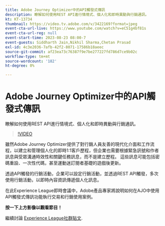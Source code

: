 ```yaml
---
title: Adobe Journey Optimizer中的API觸發式傳訊
description: 瞭解如何使用REST API進行情境式、個人化和即時異動與行銷通訊。
kt: KT-13734
thumbnail: https://video.tv.adobe.com/v/3422169?format=jpeg
event-cta-url-live: https://www.youtube.com/watch?v=eC51g4bf81s
event-cta-url-reg: null
event-start-time: 2023-08-23 08:00-7
event-guests: Siddharth Jain,Nikhil Sharma,Chetan Prasad
exl-id: 4c3e2036-7afb-42f2-8071-17586b18aeec
source-git-commit: af23ea73c76387f9e7be277227fd786d7ce9b02c
workflow-type: tm+mt
source-wordcount: '182'
ht-degree: 0%

---
```


# Adobe Journey Optimizer中的API觸發式傳訊

瞭解如何使用REST API進行情境式、個人化和即時異動與行銷通訊。

>[!VIDEO](https://video.tv.adobe.com/v/3422169/?learn=on)

雖然Adobe Journey Optimizer提供了對行銷人員友善的現代化介面和工作流程，以建立和管理個人化的即時1:1客戶歷程，但企業也需要根據緊急訊號和作者訊息與受眾溝通時效性和關鍵任務訊息，而不是建立歷程。 這些訊息可能包括密碼重設、一次性代碼，甚至運動迷訂閱者基礎的遊戲後更新。

透過API觸發的行銷活動，企業可以設定行銷活動，並透過REST API觸發，多次使用行銷活動，以即時內容資訊傳遞個人化訊息。

在此Experience League即時會議中，Adobe產品專家將說明如何在AJO中使用API觸發式傳訊功能執行交易和行銷使用案例。

**按一下上方影像以觀看節目！**

繼續討論 [Experience League社群貼文](https://experienceleaguecommunities.adobe.com/t5/journey-optimizer-discussions/experience-league-live-post-session-discussion-api-triggered/m-p/614273#M132).
